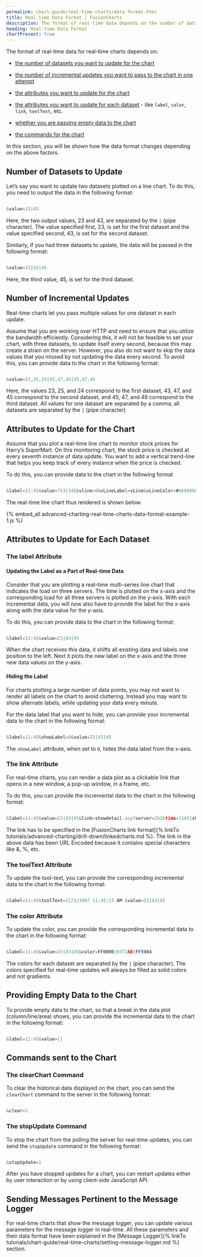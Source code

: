 ```yaml
---
permalink: chart-guide/real-time-charts/data-format.html
title: Real-time Data Format | FusionCharts
description: The format of real-time data depends on the number of datasets and numbr of incremental updates.
heading: Real-time Data Format
chartPresent: true
---
```


The format of real-time data for real-time charts depends on:

* <a href="/chart-guide/real-time-charts/data-format.html#number-of-datasets-to-update">the number of datasets you want to update for the chart</a>

* <a href="/chart-guide/real-time-charts/data-format.html#number-of-incremental-updates">the number of incremental updates you want to pass to the chart in one attempt</a>

* <a href="/chart-guide/real-time-charts/data-format.html#attributes-to-update-for-the-chart">the attributes you want to update for the chart</a>

* <a href="/chart-guide/real-time-charts/data-format.html#attributes-to-update-for-each-dataset">the attributes you want to update for each dataset</a> - like `label`, `color`, `link`, `toolText`, etc.

* <a href="/chart-guide/real-time-charts/data-format.html#providing-empty-data-to-the-chart">whether you are passing empty data to the chart</a>

* <a href="/chart-guide/real-time-charts/data-format.html#commands-sent-to-the-chart">the commands for the chart</a>


In this section, you will be shown how the data format changes depending on the above factors.

## Number of Datasets to Update

Let’s say you want to update two datasets plotted on a line chart. To do this, you need to output the data in the following format:

```javascript

&value=23|43

```

Here, the two output values, 23 and 43, are separated by the `|` (pipe character). The value specified first, 23, is set for the first dataset and the value specified second, 43, is set for the second dataset.

Similarly, if you had three datasets to update, the data will be passed in the following format:

```javascript

&value=23|43|45

```

Here, the third value, 45, is set for the third dataset.

## Number of Incremental Updates

Real-time charts let you pass multiple values for one dataset in each update.

Assume that you are working over HTTP and need to ensure that you utilize the bandwidth efficiently. Considering this, it will not be feasible to set your chart, with three datasets, to update itself every second, because this may create a strain on the server. However, you also do not want to skip the data values that you missed by not updating the data every second. To avoid this, you can provide data to the chart in the following format:

```javascript

&value=23,25,24|43,47,45|45,47,49

```

Here, the values 23, 25, and 24 correspond to the first dataset, 43, 47, and 45 correspond to the second dataset, and 45, 47, and 49 correspond to the third dataset. All values for one dataset are separated by a comma, all datasets are separated by the `|` (pipe character)

## Attributes to Update for the Chart

Assume that you plot a real-time line chart to monitor stock prices for Harry’s SuperMart. On this monitoring chart, the stock price is checked at every seventh instance of data update. You want to add a vertical trend-line that helps you keep track of every instance when the price is checked.

To do this, you can provide data to the chart in the following format

```javascript

&label=11:45&value=753|345&vline=0&vLineLabel=vLine&vLineColor=#666666&vLineThickness=2&vLineDashed=1

```

The real-time line chart thus rendered is shown below:

{% embed_all advanced-charting-real-time-charts-data-format-example-1.js %}



## Attributes to Update for Each Dataset

### The label Attribute

#### Updating the Label as a Part of Real-time Data

Consider that you are plotting a real-time multi-series line chart that indicates the load on three servers. The time is plotted on the x-axis and the corresponding load for all three servers is plotted on the y-axis. With each incremental data, you will now also have to provide the label for the x-axis along with the data value for the y-axis.

To do this, you can provide data to the chart in the following format:

```javascript

&label=11:45&value=23|43|45

```

When the chart receives this data, it shifts all existing data and labels one position to the left. Next it plots the new label on the x-axis and the three new data values on the y-axis.

#### Hiding the Label

For charts plotting a large number of data points, you may not want to render all labels on the chart to avoid cluttering. Instead you may want to show alternate labels, while updating your data every minute.

For the data label that you want to hide, you can provide your incremental data to the chart in the following format:

```javascript

&label=11:45&showLabel=0&value=23|43|45

```

The `showLabel` attribute, when set to `0`, hides the data label from the x-axis.

### The link Attribute

For real-time charts, you can render a data plot as a clickable link that opens in a new window, a pop-up window, in a frame, etc.

To do this, you can provide the incremental data to the chart in the following format:

```javascript

&label=11:45&value=23|43|45&link=showdetail.asp?server=1%26time=1145|showdetail.asp?server=2%26time=1145|showdetail.asp?server=3%26time=1145

```

The link has to be specified in the [FusionCharts link format]{% linkTo tutorials/advanced-charting/drill-down/linkedcharts.md %}. The link in the above data has been URL Encoded because it contains special characters like &, %, etc.

### The toolText Attribute

To update the tool-text, you can provide the corresponding incremental data to the chart in the following format:

```javascript

&label=11:45&toolText=12/3/2007 11:45:23 AM &value=23|43|45

```

### The color Attribute

To update the color, you can provide the corresponding incremental data to the chart in the following format:

```javascript

&label=11:45&value=23|43|45&color=FF0000|0372AB|FF5904

```

The colors for each dataset are separated by the `|` (pipe character). The colors specified for real-time updates will always be filled as solid colors and not gradients.

## Providing Empty Data to the Chart

To provide empty data to the chart, so that a break in the data plot (column/line/area) shows, you can provide the incremental data to the chart in the following format:

```javascript

&label=11:45&value=||

```


## Commands sent to the Chart

### The clearChart Command

To clear the historical data displayed on the chart, you can send the `clearChart` command to the server in the following format:

```javascript

&clear=1

```

### The stopUpdate Command

To stop the chart from the polling the server for real-time updates, you can send the `stopUpdate` command in the following format:

```javascript

&stopUpdate=1

```

After you have stopped updates for a chart, you can restart updates either by user interaction or by using client-side JavaScript API.

## Sending Messages Pertinent to the Message Logger

For real-time charts that show the message logger, you can update various parameters for the message logger in real-time. All these parameters and their data format have been explained in the [Message Logger]{% linkTo tutorials/chart-guide/real-time-charts/setting-message-logger.md %} section.